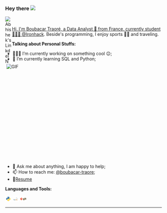 ### Hey there <img src="https://media.giphy.com/media/hvRJCLFzcasrR4ia7z/giphy.gif" width="25px">

</a>
<a href="https://www.linkedin.com/in/abhisheknaiidu/">
  <img align="left" alt="Abhishek's LinkdeIN" width="22px" src="https://cdn.jsdelivr.net/npm/simple-icons@v3/icons/linkedin.svg" />



<br />

Hi, I'm Boubacar Traoré, a Data Analyst 🚀 from France, currently student 👨🏽‍💻 [@Ironhack](https://www.ironhack.com/). Beside's programming, I enjoy sports 🎾🏀 and traveling.

  <img align="right" alt="GIF" src="https://github.com/abhisheknaiidu/abhisheknaiidu/blob/master/code.gif?raw=true" width="500" height="320" />
  
**Talking about Personal Stuffs:**

- 👨🏽‍💻 I’m currently working on something cool :wink:;
- 🌱 I’m currently learning SQL and Python; 
- 💬 Ask me about anything, I am happy to help;
- 📫 How to reach me: [@boubacar-traore](https://www.linkedin.com/in/boubacar-traore-1b6b401bb/);
- 📝[Resume](https://drive.google.com/file/d/1_-uWSJrzYbc_Lbg4-431ff_ZeTbYU3vX/view?usp=sharing)

**Languages and Tools:**  

<code><img height="20" src="https://raw.githubusercontent.com/github/explore/80688e429a7d4ef2fca1e82350fe8e3517d3494d/topics/python/python.png"></code>
<code><img height="20" src="https://raw.githubusercontent.com/github/explore/80688e429a7d4ef2fca1e82350fe8e3517d3494d/topics/mysql/mysql.png"></code>
<code><img height="20" src="https://raw.githubusercontent.com/github/explore/80688e429a7d4ef2fca1e82350fe8e3517d3494d/topics/git/git.png"></code>


-----
